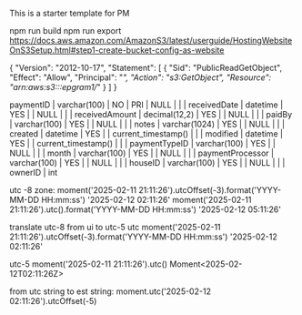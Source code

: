 This is a starter template for PM

npm run build
npm run export
https://docs.aws.amazon.com/AmazonS3/latest/userguide/HostingWebsiteOnS3Setup.html#step1-create-bucket-config-as-website


{
    "Version": "2012-10-17",
    "Statement": [
        {
            "Sid": "PublicReadGetObject",
            "Effect": "Allow",
            "Principal": "*",
            "Action": "s3:GetObject",
            "Resource": "arn:aws:s3:::epgram1/*"
        }
    ]
}



 paymentID        | varchar(100)  | NO   | PRI | NULL                |       |
| receivedDate     | datetime      | YES  |     | NULL                |       |
| receivedAmount   | decimal(12,2) | YES  |     | NULL                |       |
| paidBy           | varchar(100)  | YES  |     | NULL                |       |
| notes            | varchar(1024) | YES  |     | NULL                |       |
| created          | datetime      | YES  |     | current_timestamp() |       |
| modified         | datetime      | YES  |     | current_timestamp() |       |
| paymentTypeID    | varchar(100)  | YES  |     | NULL                |       |
| month            | varchar(100)  | YES  |     | NULL                |       |
| paymentProcessor | varchar(100)  | YES  |     | NULL                |       |
| houseID          | varchar(100)  | YES  |     | NULL                |       |
| ownerID          | int



utc -8 zone:
 moment('2025-02-11 21:11:26').utcOffset(-3).format('YYYY-MM-DD HH:mm:ss')
'2025-02-12 02:11:26'
moment('2025-02-11 21:11:26').utc().format('YYYY-MM-DD HH:mm:ss')
'2025-02-12 05:11:26'


translate utc-8 from ui to utc-5 utc
moment('2025-02-11 21:11:26').utcOffset(-3).format('YYYY-MM-DD HH:mm:ss')
'2025-02-12 02:11:26'

utc-5
moment('2025-02-11 21:11:26').utc()
Moment<2025-02-12T02:11:26Z>

from utc string to est string:
moment.utc('2025-02-12 02:11:26').utcOffset(-5)